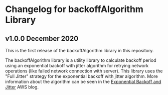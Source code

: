 # Changelog for backoffAlgorithm Library

## v1.0.0 December 2020

This is the first release of the backoffAlgorithm library in this repository.

The backoffAlgorithm library is a utility library to calculate backoff period using an exponential backoff with jitter algorithm for retrying network operations (like failed network connection with server). 
This library uses the "Full Jitter" strategy for the exponential backoff with jitter algorithm. 
More information about the algorithm can be seen in the [Exponential Backoff and Jitter](https://aws.amazon.com/blogs/architecture/exponential-backoff-and-jitter/) AWS blog.